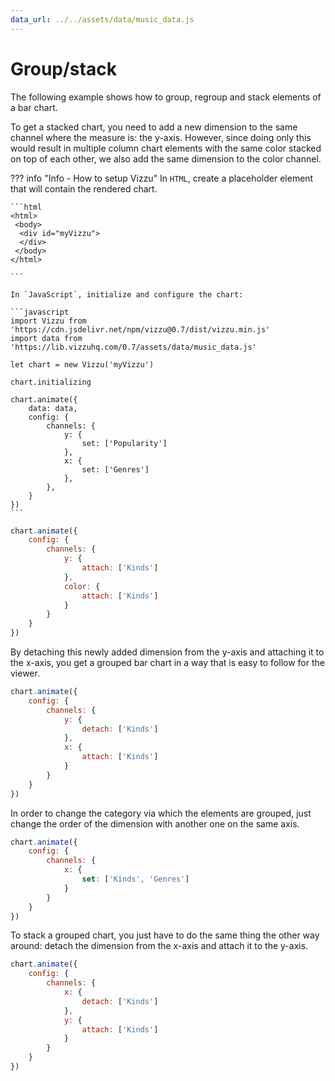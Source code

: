 ```yaml
---
data_url: ../../assets/data/music_data.js
---
```


# Group/stack

The following example shows how to group, regroup and stack elements of a bar
chart.

To get a stacked chart, you need to add a new dimension to the same channel
where the measure is: the y-axis. However, since doing only this would result in
multiple column chart elements with the same color stacked on top of each other,
we also add the same dimension to the color channel.

<div id="tutorial_01"></div>

??? info "Info - How to setup Vizzu"
    In `HTML`, create a placeholder element that will contain the rendered
    chart.

    ```html
    <html>
     <body>
      <div id="myVizzu">
      </div>
     </body>
    </html>

    ```

    In `JavaScript`, initialize and configure the chart:

    ```javascript
    import Vizzu from 'https://cdn.jsdelivr.net/npm/vizzu@0.7/dist/vizzu.min.js'
    import data from 'https://lib.vizzuhq.com/0.7/assets/data/music_data.js'

    let chart = new Vizzu('myVizzu')

    chart.initializing

    chart.animate({
        data: data,
        config: {
            channels: {
                y: {
                    set: ['Popularity']
                },
                x: {
                    set: ['Genres']
                },
            },
        }
    })
    ```

```javascript
chart.animate({
    config: {
        channels: {
            y: {
                attach: ['Kinds']
            },
            color: {
                attach: ['Kinds']
            }
        }
    }
})
```

By detaching this newly added dimension from the y-axis and attaching it to the
x-axis, you get a grouped bar chart in a way that is easy to follow for the
viewer.

<div id="tutorial_02"></div>

```javascript
chart.animate({
    config: {
        channels: {
            y: {
                detach: ['Kinds']
            },
            x: {
                attach: ['Kinds']
            }
        }
    }
})
```

In order to change the category via which the elements are grouped, just change
the order of the dimension with another one on the same axis.

<div id="tutorial_03"></div>

```javascript
chart.animate({
    config: {
        channels: {
            x: {
                set: ['Kinds', 'Genres']
            }
        }
    }
})
```

To stack a grouped chart, you just have to do the same thing the other way
around: detach the dimension from the x-axis and attach it to the y-axis.

<div id="tutorial_04"></div>

```javascript
chart.animate({
    config: {
        channels: {
            x: {
                detach: ['Kinds']
            },
            y: {
                attach: ['Kinds']
            }
        }
    }
})
```

<script src="../group_stack.js"></script>
